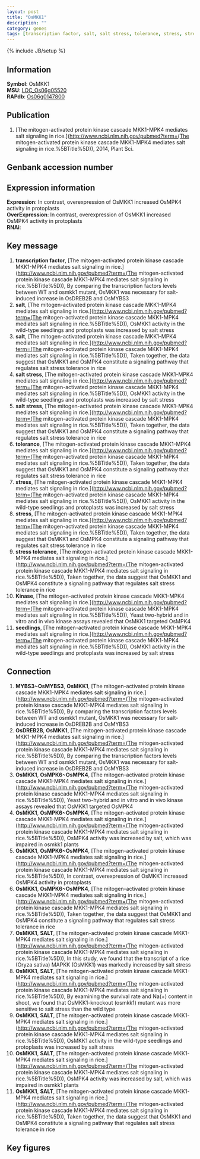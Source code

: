 ```yaml
---
layout: post
title: "OsMKK1"
description: ""
category: genes
tags: [transcription factor, salt, salt stress, tolerance, stress, stress tolerance, Kinase, seedlings, Gene]
---
```

{% include JB/setup %}

## Information
__Symbol__: OsMKK1  
__MSU__: [LOC_Os06g05520](http://rice.plantbiology.msu.edu/cgi-bin/ORF_infopage.cgi?orf=LOC_Os06g05520)  
__RAPdb__: [Os06g0147800](http://rapdb.dna.affrc.go.jp/viewer/gbrowse_details/irgsp1?name=Os06g0147800)  

## Publication
1. [The mitogen-activated protein kinase cascade MKK1-MPK4 mediates salt signaling in rice.](http://www.ncbi.nlm.nih.gov/pubmed?term=(The mitogen-activated protein kinase cascade MKK1-MPK4 mediates salt signaling in rice.%5BTitle%5D)), 2014, Plant Sci.

## Genbank accession number

## Expression information
__Expression__: In contrast, overexpression of OsMKK1 increased OsMPK4 activity in protoplasts  
__OverExpression__: In contrast, overexpression of OsMKK1 increased OsMPK4 activity in protoplasts  
__RNAi__:  

## Key message
1. __transcription factor__, [The mitogen-activated protein kinase cascade MKK1-MPK4 mediates salt signaling in rice.](http://www.ncbi.nlm.nih.gov/pubmed?term=(The mitogen-activated protein kinase cascade MKK1-MPK4 mediates salt signaling in rice.%5BTitle%5D)),  By comparing the transcription factors levels between WT and osmkk1 mutant, OsMKK1 was necessary for salt-induced increase in OsDREB2B and OsMYBS3
2. __salt__, [The mitogen-activated protein kinase cascade MKK1-MPK4 mediates salt signaling in rice.](http://www.ncbi.nlm.nih.gov/pubmed?term=(The mitogen-activated protein kinase cascade MKK1-MPK4 mediates salt signaling in rice.%5BTitle%5D)),  OsMKK1 activity in the wild-type seedlings and protoplasts was increased by salt stress
3. __salt__, [The mitogen-activated protein kinase cascade MKK1-MPK4 mediates salt signaling in rice.](http://www.ncbi.nlm.nih.gov/pubmed?term=(The mitogen-activated protein kinase cascade MKK1-MPK4 mediates salt signaling in rice.%5BTitle%5D)),  Taken together, the data suggest that OsMKK1 and OsMPK4 constitute a signaling pathway that regulates salt stress tolerance in rice
4. __salt stress__, [The mitogen-activated protein kinase cascade MKK1-MPK4 mediates salt signaling in rice.](http://www.ncbi.nlm.nih.gov/pubmed?term=(The mitogen-activated protein kinase cascade MKK1-MPK4 mediates salt signaling in rice.%5BTitle%5D)),  OsMKK1 activity in the wild-type seedlings and protoplasts was increased by salt stress
5. __salt stress__, [The mitogen-activated protein kinase cascade MKK1-MPK4 mediates salt signaling in rice.](http://www.ncbi.nlm.nih.gov/pubmed?term=(The mitogen-activated protein kinase cascade MKK1-MPK4 mediates salt signaling in rice.%5BTitle%5D)),  Taken together, the data suggest that OsMKK1 and OsMPK4 constitute a signaling pathway that regulates salt stress tolerance in rice
6. __tolerance__, [The mitogen-activated protein kinase cascade MKK1-MPK4 mediates salt signaling in rice.](http://www.ncbi.nlm.nih.gov/pubmed?term=(The mitogen-activated protein kinase cascade MKK1-MPK4 mediates salt signaling in rice.%5BTitle%5D)),  Taken together, the data suggest that OsMKK1 and OsMPK4 constitute a signaling pathway that regulates salt stress tolerance in rice
7. __stress__, [The mitogen-activated protein kinase cascade MKK1-MPK4 mediates salt signaling in rice.](http://www.ncbi.nlm.nih.gov/pubmed?term=(The mitogen-activated protein kinase cascade MKK1-MPK4 mediates salt signaling in rice.%5BTitle%5D)),  OsMKK1 activity in the wild-type seedlings and protoplasts was increased by salt stress
8. __stress__, [The mitogen-activated protein kinase cascade MKK1-MPK4 mediates salt signaling in rice.](http://www.ncbi.nlm.nih.gov/pubmed?term=(The mitogen-activated protein kinase cascade MKK1-MPK4 mediates salt signaling in rice.%5BTitle%5D)),  Taken together, the data suggest that OsMKK1 and OsMPK4 constitute a signaling pathway that regulates salt stress tolerance in rice
9. __stress tolerance__, [The mitogen-activated protein kinase cascade MKK1-MPK4 mediates salt signaling in rice.](http://www.ncbi.nlm.nih.gov/pubmed?term=(The mitogen-activated protein kinase cascade MKK1-MPK4 mediates salt signaling in rice.%5BTitle%5D)),  Taken together, the data suggest that OsMKK1 and OsMPK4 constitute a signaling pathway that regulates salt stress tolerance in rice
10. __Kinase__, [The mitogen-activated protein kinase cascade MKK1-MPK4 mediates salt signaling in rice.](http://www.ncbi.nlm.nih.gov/pubmed?term=(The mitogen-activated protein kinase cascade MKK1-MPK4 mediates salt signaling in rice.%5BTitle%5D)),  Yeast two-hybrid and in vitro and in vivo kinase assays revealed that OsMKK1 targeted OsMPK4
11. __seedlings__, [The mitogen-activated protein kinase cascade MKK1-MPK4 mediates salt signaling in rice.](http://www.ncbi.nlm.nih.gov/pubmed?term=(The mitogen-activated protein kinase cascade MKK1-MPK4 mediates salt signaling in rice.%5BTitle%5D)),  OsMKK1 activity in the wild-type seedlings and protoplasts was increased by salt stress

## Connection
1. __MYBS3~OsMYBS3__, __OsMKK1__, [The mitogen-activated protein kinase cascade MKK1-MPK4 mediates salt signaling in rice.](http://www.ncbi.nlm.nih.gov/pubmed?term=(The mitogen-activated protein kinase cascade MKK1-MPK4 mediates salt signaling in rice.%5BTitle%5D)),  By comparing the transcription factors levels between WT and osmkk1 mutant, OsMKK1 was necessary for salt-induced increase in OsDREB2B and OsMYBS3
2. __OsDREB2B__, __OsMKK1__, [The mitogen-activated protein kinase cascade MKK1-MPK4 mediates salt signaling in rice.](http://www.ncbi.nlm.nih.gov/pubmed?term=(The mitogen-activated protein kinase cascade MKK1-MPK4 mediates salt signaling in rice.%5BTitle%5D)),  By comparing the transcription factors levels between WT and osmkk1 mutant, OsMKK1 was necessary for salt-induced increase in OsDREB2B and OsMYBS3
3. __OsMKK1__, __OsMPK6~OsMPK4__, [The mitogen-activated protein kinase cascade MKK1-MPK4 mediates salt signaling in rice.](http://www.ncbi.nlm.nih.gov/pubmed?term=(The mitogen-activated protein kinase cascade MKK1-MPK4 mediates salt signaling in rice.%5BTitle%5D)),  Yeast two-hybrid and in vitro and in vivo kinase assays revealed that OsMKK1 targeted OsMPK4
4. __OsMKK1__, __OsMPK6~OsMPK4__, [The mitogen-activated protein kinase cascade MKK1-MPK4 mediates salt signaling in rice.](http://www.ncbi.nlm.nih.gov/pubmed?term=(The mitogen-activated protein kinase cascade MKK1-MPK4 mediates salt signaling in rice.%5BTitle%5D)),  OsMPK4 activity was increased by salt, which was impaired in osmkk1 plants
5. __OsMKK1__, __OsMPK6~OsMPK4__, [The mitogen-activated protein kinase cascade MKK1-MPK4 mediates salt signaling in rice.](http://www.ncbi.nlm.nih.gov/pubmed?term=(The mitogen-activated protein kinase cascade MKK1-MPK4 mediates salt signaling in rice.%5BTitle%5D)),  In contrast, overexpression of OsMKK1 increased OsMPK4 activity in protoplasts
6. __OsMKK1__, __OsMPK6~OsMPK4__, [The mitogen-activated protein kinase cascade MKK1-MPK4 mediates salt signaling in rice.](http://www.ncbi.nlm.nih.gov/pubmed?term=(The mitogen-activated protein kinase cascade MKK1-MPK4 mediates salt signaling in rice.%5BTitle%5D)),  Taken together, the data suggest that OsMKK1 and OsMPK4 constitute a signaling pathway that regulates salt stress tolerance in rice
7. __OsMKK1__, __SALT__, [The mitogen-activated protein kinase cascade MKK1-MPK4 mediates salt signaling in rice.](http://www.ncbi.nlm.nih.gov/pubmed?term=(The mitogen-activated protein kinase cascade MKK1-MPK4 mediates salt signaling in rice.%5BTitle%5D)),  In this study, we found that the transcript of a rice (Oryza sativa) MAPKK (OsMKK1) was markedly increased by salt stress
8. __OsMKK1__, __SALT__, [The mitogen-activated protein kinase cascade MKK1-MPK4 mediates salt signaling in rice.](http://www.ncbi.nlm.nih.gov/pubmed?term=(The mitogen-activated protein kinase cascade MKK1-MPK4 mediates salt signaling in rice.%5BTitle%5D)),  By examining the survival rate and Na(+) content in shoot, we found that OsMKK1-knockout (osmkk1) mutant was more sensitive to salt stress than the wild type
9. __OsMKK1__, __SALT__, [The mitogen-activated protein kinase cascade MKK1-MPK4 mediates salt signaling in rice.](http://www.ncbi.nlm.nih.gov/pubmed?term=(The mitogen-activated protein kinase cascade MKK1-MPK4 mediates salt signaling in rice.%5BTitle%5D)),  OsMKK1 activity in the wild-type seedlings and protoplasts was increased by salt stress
10. __OsMKK1__, __SALT__, [The mitogen-activated protein kinase cascade MKK1-MPK4 mediates salt signaling in rice.](http://www.ncbi.nlm.nih.gov/pubmed?term=(The mitogen-activated protein kinase cascade MKK1-MPK4 mediates salt signaling in rice.%5BTitle%5D)),  OsMPK4 activity was increased by salt, which was impaired in osmkk1 plants
11. __OsMKK1__, __SALT__, [The mitogen-activated protein kinase cascade MKK1-MPK4 mediates salt signaling in rice.](http://www.ncbi.nlm.nih.gov/pubmed?term=(The mitogen-activated protein kinase cascade MKK1-MPK4 mediates salt signaling in rice.%5BTitle%5D)),  Taken together, the data suggest that OsMKK1 and OsMPK4 constitute a signaling pathway that regulates salt stress tolerance in rice

## Key figures


